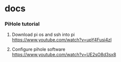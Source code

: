 # docs

### PiHole tutorial
1. Download pi os and ssh into pi  
https://www.youtube.com/watch?v=upY4Fusi4zI

1. Configure pihole software  
https://www.youtube.com/watch?v=UE2sO8d3sx8
